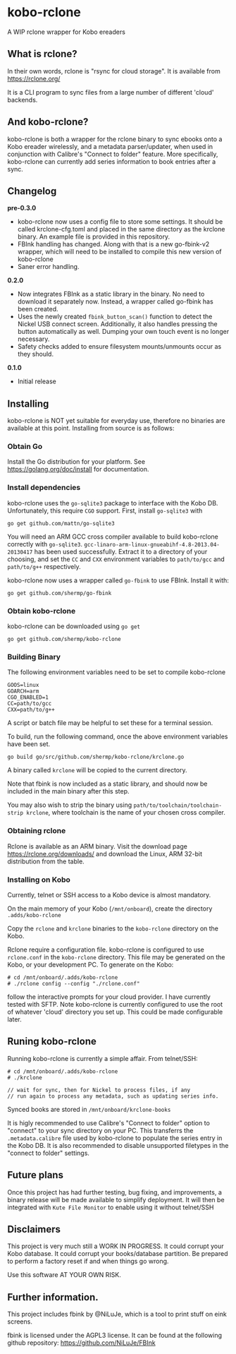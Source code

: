 # kobo-rclone
A WIP rclone wrapper for Kobo ereaders

## What is rclone?
In their own words, rclone is "rsync for cloud storage". It is available from https://rclone.org/

It is a CLI program to sync files from a large number of different 'cloud' backends.

## And kobo-rclone?
kobo-rclone is both a wrapper for the rclone binary to sync ebooks onto a Kobo ereader wirelessly, and a metadata parser/updater, when used in conjunction with Calibre's "Connect to folder" feature. More specifically, kobo-rclone can currently add series information to book entries after a sync.

## Changelog
**pre-0.3.0**
* kobo-rclone now uses a config file to store some settings. It should be called krclone-cfg.toml and placed in the same directory as the krclone binary. An example file is provided in this repository.
* FBInk handling has changed. Along with that is a new go-fbink-v2 wrapper, which will need to be installed to compile this new version of kobo-rclone
* Saner error handling.

**0.2.0**
* Now integrates FBInk as a static library in the binary. No need to download it separately now. Instead, a wrapper called go-fbink has been created.
* Uses the newly created `fbink_button_scan()` function to detect the Nickel USB connect screen. Additionally, it also handles pressing the button automatically as well. Dumping your own touch event is no longer necessary.
* Safety checks added to ensure filesystem mounts/unmounts occur as they should.

**0.1.0**
* Initial release

## Installing
kobo-rclone is NOT yet suitable for everyday use, therefore no binaries are available at this point. Installing from source is as follows:

### Obtain Go
Install the Go distribution for your platform. See https://golang.org/doc/install for documentation.

### Install dependencies
kobo-rclone uses the `go-sqlite3` package to interface with the Kobo DB. Unfortunately, this require `CGO` support. First, install `go-sqlite3` with
```
go get github.com/mattn/go-sqlite3
```
You will need an ARM GCC cross compiler available to build kobo-rclone correctly with `go-sqlite3`. `gcc-linaro-arm-linux-gnueabihf-4.8-2013.04-20130417` has been used successfully. Extract it to a directory of your choosing, and set the `CC` and `CXX` environment variables to `path/to/gcc` and `path/to/g++` respectively.

kobo-rclone now uses a wrapper called `go-fbink` to use FBInk. Install it with:
```
go get github.com/shermp/go-fbink
```

### Obtain kobo-rclone
kobo-rclone can be downloaded using `go get`
```
go get github.com/shermp/kobo-rclone
```

### Building Binary
The following environment variables need to be set to compile kobo-rclone
```
GOOS=linux
GOARCH=arm
CGO_ENABLED=1
CC=path/to/gcc
CXX=path/to/g++
```
A script or batch file may be helpful to set these for a terminal session.

To build, run the following command, once the above environment variables have been set.
```
go build go/src/github.com/shermp/kobo-rclone/krclone.go
```
A binary called `krclone` will be copied to the current directory.

Note that fbink is now included as a static library, and should now be included in the main binary after this step.

You may also wish to strip the binary using `path/to/toolchain/toolchain-strip krclone`, where toolchain is the name of your chosen cross compiler.

### Obtaining rclone
Rclone is available as an ARM binary. Visit the download page https://rclone.org/downloads/ and download the Linux, ARM 32-bit distribution from the table.

### Installing on Kobo
Currently, telnet or SSH access to a Kobo device is almost mandatory.

On the main memory of your Kobo (`/mnt/onboard`), create the directory `.adds/kobo-rclone`

Copy the `rclone` and `krclone` binaries to the `kobo-rclone` directory on the Kobo.

Rclone require a configuration file. kobo-rclone is configured to use `rclone.conf` in the `kobo-rclone` directory. This file may be generated on the Kobo, or your development PC. To generate on the Kobo:
```
# cd /mnt/onboard/.adds/kobo-rclone
# ./rclone config --config "./rclone.conf"
```
follow the interactive prompts for your cloud provider. I have currently tested with SFTP. Note kobo-rclone is currently configured to use the root of whatever 'cloud' directory you set up. This could be made configurable later.

## Runing kobo-rclone
Running kobo-rclone is currently a simple affair. From telnet/SSH:
```
# cd /mnt/onboard/.adds/kobo-rclone
# ./krclone

// wait for sync, then for Nickel to process files, if any
// run again to process any metadata, such as updating series info.
```
Synced books are stored in `/mnt/onboard/krclone-books`

It is higly recommended to use Calibre's "Connect to folder" option to "connect" to your sync directory on your PC. This transferrs the `.metadata.calibre` file used by kobo-rclone to populate the series entry in the Kobo DB. It is also recommended to disable unsupported filetypes in the "connect to folder" settings.

## Future plans
Once this project has had further testing, bug fixing, and improvements, a binary release will be made available to simplify deployment. It will then be integrated with `Kute File Monitor` to enable using it without telnet/SSH

## Disclaimers
This project is very much still a WORK IN PROGRESS. It could corrupt your Kobo database. It could corrupt your books/database partition. Be prepared to perform a factory reset if and when things go wrong.

Use this software AT YOUR OWN RISK.

## Further information.
This project includes fbink by @NiLuJe, which is a tool to print stuff on eink screens.

fbink is licensed under the AGPL3 license. It can be found at the following github repository:
https://github.com/NiLuJe/FBInk
